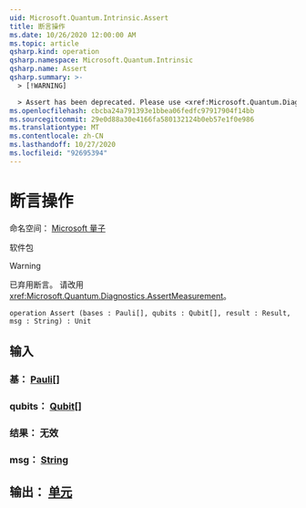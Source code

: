 ```yaml
---
uid: Microsoft.Quantum.Intrinsic.Assert
title: 断言操作
ms.date: 10/26/2020 12:00:00 AM
ms.topic: article
qsharp.kind: operation
qsharp.namespace: Microsoft.Quantum.Intrinsic
qsharp.name: Assert
qsharp.summary: >-
  > [!WARNING]

  > Assert has been deprecated. Please use <xref:Microsoft.Quantum.Diagnostics.AssertMeasurement> instead.
ms.openlocfilehash: cbcba24a791393e1bbea06fedfc97917904f14bb
ms.sourcegitcommit: 29e0d88a30e4166fa580132124b0eb57e1f0e986
ms.translationtype: MT
ms.contentlocale: zh-CN
ms.lasthandoff: 10/27/2020
ms.locfileid: "92695394"
---
```

# <a name="assert-operation"></a>断言操作

命名空间： [Microsoft 量子](xref:Microsoft.Quantum.Intrinsic)

软件包 [](https://nuget.org/packages/)


> [!WARNING]
> 已弃用断言。 请改用 <xref:Microsoft.Quantum.Diagnostics.AssertMeasurement>。



```qsharp
operation Assert (bases : Pauli[], qubits : Qubit[], result : Result, msg : String) : Unit
```


## <a name="input"></a>输入

### <a name="bases--pauli"></a>基： [Pauli](xref:microsoft.quantum.lang-ref.pauli)[]




### <a name="qubits--qubit"></a>qubits： [Qubit](xref:microsoft.quantum.lang-ref.qubit)[]




### <a name="result--__invalidresult__"></a>结果： __无效 <Result>__




### <a name="msg--string"></a>msg： [String](xref:microsoft.quantum.lang-ref.string)





## <a name="output--unit"></a>输出： [单元](xref:microsoft.quantum.lang-ref.unit)

